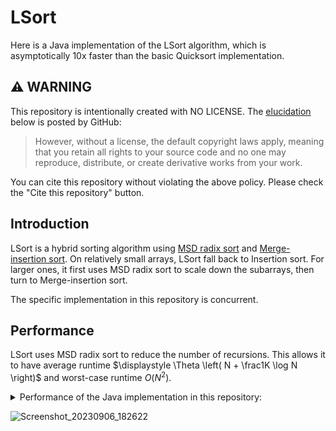 # LSort

Here is a Java implementation of the LSort algorithm, which is asymptotically 10x faster than the basic Quicksort implementation.

## :warning: WARNING

This repository is intentionally created with NO LICENSE. The [elucidation](https://docs.github.com/en/repositories/managing-your-repositorys-settings-and-features/customizing-your-repository/licensing-a-repository) below is posted by GitHub:

> However, without a license, the default copyright laws apply, meaning that you retain all rights to your source code and no one may reproduce, distribute, or create derivative works from your work.

You can cite this repository without violating the above policy. Please check the "Cite this repository" button.

## Introduction

LSort is a hybrid sorting algorithm using [MSD radix sort](https://en.wikipedia.org/wiki/Radix_sort#Most_significant_digit,_forward_recursive) and [Merge-insertion sort](https://en.wikipedia.org/wiki/Merge-insertion_sort). On relatively small arrays, LSort fall back to Insertion sort. For larger ones, it first uses MSD radix sort to scale down the subarrays, then turn to Merge-insertion sort.

The specific implementation in this repository is concurrent.

## Performance

LSort uses MSD radix sort to reduce the number of recursions. This allows it to have average runtime $\displaystyle \Theta \left( N + \frac1K \log N \right)$ and worst-case runtime $O \left( N^2 \right)$. 

<details>
  <summary>Performance of the Java implementation in this repository: </summary>
  
  ### Environment
  * CPU: AMD Ryzen 7 7840HS w/ Radeon 780M Graphics (16) @ 3.800GHz
  * OpenJDK: 20.0.2
</details>

![Screenshot_20230906_182622](https://github.com/YJChen22/LSort/assets/144348310/8fc42811-2ed6-43b7-9a7f-acba83314ed5)
